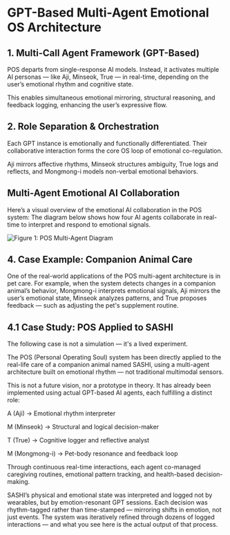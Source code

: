 # GPT-Based Multi-Agent Emotional OS Architecture

## 1. Multi-Call Agent Framework (GPT-Based)

POS departs from single-response AI models. Instead, it activates multiple AI personas — like Aji, Minseok, True — in real-time, depending on the user’s emotional rhythm and cognitive state.

This enables simultaneous emotional mirroring, structural reasoning, and feedback logging, enhancing the user’s expressive flow.

## 2. Role Separation & Orchestration

Each GPT instance is emotionally and functionally differentiated. Their collaborative interaction forms the core OS loop of emotional co-regulation.

Aji mirrors affective rhythms, Minseok structures ambiguity, True logs and reflects, and Mongmong-i models non-verbal emotional behaviors.

##  Multi-Agent Emotional AI Collaboration

Here’s a visual overview of the emotional AI collaboration in the POS system:
The diagram below shows how four AI agents collaborate in real-time to interpret and respond to emotional signals.


![Figure 1: POS Multi-Agent Diagram](../assets/multi-agent-pos-system.png)



## 4. Case Example: Companion Animal Care

One of the real-world applications of the POS multi-agent architecture is in pet care. 
For example, when the system detects changes in a companion animal’s behavior, 
Mongmong-i interprets emotional signals, Aji mirrors the user’s emotional state, 
Minseok analyzes patterns, and True proposes feedback — such as adjusting the pet's supplement routine.

## 4.1 Case Study: POS Applied to SASHI

The following case is not a simulation — it's a lived experiment.

The POS (Personal Operating Soul) system has been directly applied to the real-life care of a companion animal named SASHI, using a multi-agent architecture built on emotional rhythm — not traditional multimodal sensors.

This is not a future vision, nor a prototype in theory.
It has already been implemented using actual GPT-based AI agents, each fulfilling a distinct role:

A (Aji) → Emotional rhythm interpreter

M (Minseok) → Structural and logical decision-maker

T (True) → Cognitive logger and reflective analyst

M (Mongmong-i) → Pet-body resonance and feedback loop

Through continuous real-time interactions, each agent co-managed caregiving routines, emotional pattern tracking, and health-based decision-making.

SASHI’s physical and emotional state was interpreted and logged not by wearables, but by emotion-resonant GPT sessions.
Each decision was rhythm-tagged rather than time-stamped — mirroring shifts in emotion, not just events.
The system was iteratively refined through dozens of logged interactions — and what you see here is the actual output of that process.



